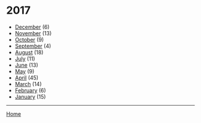 # 2017

  * [December](./2017-12.md) (6)
  * [November](./2017-11.md) (13)
  * [October](./2017-10.md) (9)
  * [September](./2017-09.md) (4)
  * [August](./2017-08.md) (18)
  * [July](./2017-07.md) (11)
  * [June](./2017-06.md) (13)
  * [May](./2017-05.md) (9)
  * [April](./2017-04.md) (45)
  * [March](./2017-03.md) (14)
  * [February](./2017-02.md) (6)
  * [January](./2017-01.md) (15)

----

[Home](../)
